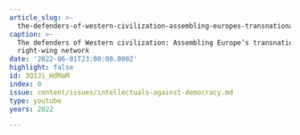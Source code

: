 ```yaml
---
article_slug: >-
  the-defenders-of-western-civilization-assembling-europes-transnational-right-wing-network
caption: >-
  The defenders of Western civilization: Assembling Europe’s transnational
  right-wing network
date: '2022-06-01T23:00:00.000Z'
highlight: false
id: 3QIJi_HdMaM
index: 0
issue: content/issues/intellectuals-against-democracy.md
type: youtube
years: 2022

---
```

